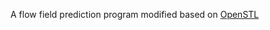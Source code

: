 A flow field prediction program modified based on [OpenSTL](https://github.com/chengtan9907/OpenSTL)

